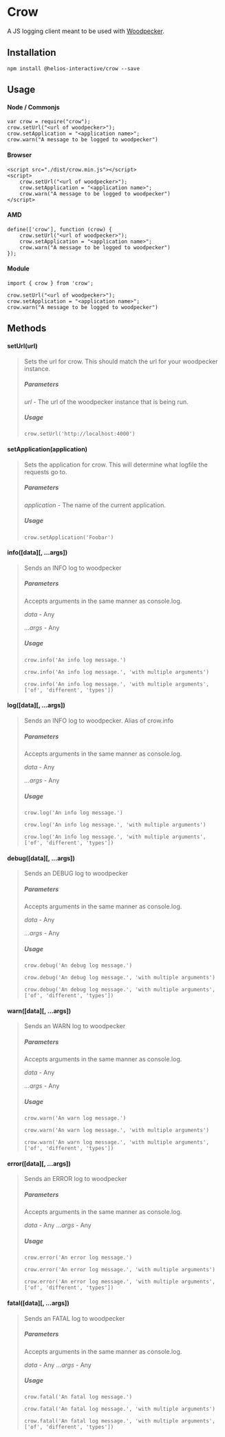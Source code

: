 # Crow

A JS logging client meant to be used with [Woodpecker](http://helios-stash.heliosinteractive.com:7991/projects/HI/repos/woodpecker/browse).

## Installation
```$xslt
npm install @helios-interactive/crow --save
```
## Usage

#### Node / Commonjs

```
var crow = require("crow");
crow.setUrl("<url of woodpecker>");
crow.setApplication = "<application name>";
crow.warn("A message to be logged to woodpecker")
```

#### Browser

```
<script src="./dist/crow.min.js"></script>
<script>
    crow.setUrl("<url of woodpecker>");
    crow.setApplication = "<application name>";
    crow.warn("A message to be logged to woodpecker")
</script>
```

#### AMD
```
define(['crow'], function (crow) {
    crow.setUrl("<url of woodpecker>");
    crow.setApplication = "<application name>";
    crow.warn("A message to be logged to woodpecker")
});
```

#### Module
```
import { crow } from 'crow';

crow.setUrl("<url of woodpecker>");
crow.setApplication = "<application name>";
crow.warn("A message to be logged to woodpecker")
```

## Methods

#### setUrl(url)
> Sets the url for crow. This should match the url for your woodpecker instance.
>
> ##### Parameters
>
> *url* - The url of the woodpecker instance that is being run.
>
> ##### Usage
>
> `crow.setUrl('http://localhost:4000')`

#### setApplication(application)
> Sets the application for crow. This will determine what logfile the requests go to.
>
> ##### Parameters
>
> *application* - The name of the current application.
>
> ##### Usage
>
> `crow.setApplication('Foobar')`


#### info([data][, ...args])
> Sends an INFO log to woodpecker
>
> ##### Parameters
>
> Accepts arguments in the same manner as console.log.
>
> *data* - Any
>
> *...args* - Any
>
> ##### Usage
>
> `crow.info('An info log message.')`
>
> `crow.info('An info log message.', 'with multiple arguments')`
>
> `crow.info('An info log message.', 'with multiple arguments', ['of', 'different', 'types'])`

#### log([data][, ...args])
> Sends an INFO log to woodpecker. Alias of crow.info
>
> ##### Parameters
>
> Accepts arguments in the same manner as console.log.
>
> *data* - Any
>
> *...args* - Any
>
> ##### Usage
>
> `crow.log('An info log message.')`
>
> `crow.log('An info log message.', 'with multiple arguments')`
>
> `crow.log('An info log message.', 'with multiple arguments', ['of', 'different', 'types'])`

#### debug([data][, ...args])
> Sends an DEBUG log to woodpecker
>
> ##### Parameters
>
> Accepts arguments in the same manner as console.log.
>
> *data* - Any
>
> *...args* - Any
>
> ##### Usage
>
> `crow.debug('An debug log message.')`
>
> `crow.debug('An debug log message.', 'with multiple arguments')`
>
> `crow.debug('An debug log message.', 'with multiple arguments', ['of', 'different', 'types'])`

#### warn([data][, ...args])
> Sends an WARN log to woodpecker
>
> ##### Parameters
>
> Accepts arguments in the same manner as console.log.
>
> *data* - Any
>
> *...args* - Any
>
> ##### Usage
>
> `crow.warn('An warn log message.')`
>
> `crow.warn('An warn log message.', 'with multiple arguments')`
>
> `crow.warn('An warn log message.', 'with multiple arguments', ['of', 'different', 'types'])`

#### error([data][, ...args])
> Sends an ERROR log to woodpecker
>
> ##### Parameters
>
> Accepts arguments in the same manner as console.log.
>
> *data* - Any
> *...args* - Any
>
> ##### Usage
>
> `crow.error('An error log message.')`
>
> `crow.error('An error log message.', 'with multiple arguments')`
>
> `crow.error('An error log message.', 'with multiple arguments', ['of', 'different', 'types'])`

#### fatal([data][, ...args])
> Sends an FATAL log to woodpecker
>
> ##### Parameters
>
> Accepts arguments in the same manner as console.log.
>
> *data* - Any
> *...args* - Any
>
> ##### Usage
>
> `crow.fatal('An fatal log message.')`
>
> `crow.fatal('An fatal log message.', 'with multiple arguments')`
>
> `crow.fatal('An fatal log message.', 'with multiple arguments', ['of', 'different', 'types'])`
